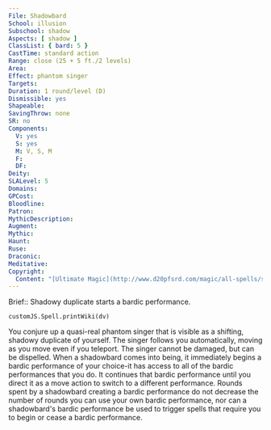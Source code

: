 ```yaml
---
File: Shadowbard
School: illusion
Subschool: shadow
Aspects: [ shadow ]
ClassList: { bard: 5 }
CastTime: standard action
Range: close (25 + 5 ft./2 levels)
Area: 
Effect: phantom singer
Targets: 
Duration: 1 round/level (D)
Dismissible: yes
Shapeable: 
SavingThrow: none
SR: no
Components:
  V: yes
  S: yes
  M: V, S, M
  F: 
  DF: 
Deity: 
SLALevel: 5
Domains: 
GPCost: 
Bloodline: 
Patron: 
MythicDescription: 
Augment: 
Mythic: 
Haunt: 
Ruse: 
Draconic: 
Meditative: 
Copyright:
  Content: "[Ultimate Magic](http://www.d20pfsrd.com/magic/all-spells/s/shadowbard)"
---
```

Brief:: Shadowy duplicate starts a bardic performance.

```dataviewjs
customJS.Spell.printWiki(dv)
```

You conjure up a quasi-real phantom singer that is visible as a shifting, shadowy duplicate of yourself. The singer follows you automatically, moving as you move even if you teleport.  The singer cannot be damaged, but can be dispelled. When a shadowbard comes into being, it immediately begins a bardic performance of your choice-it has access to all of the bardic performances that you do. It continues that bardic performance until you direct it as a move action to switch to a different performance. Rounds spent by a shadowbard creating a bardic performance do not decrease the number of rounds you can use your own bardic performance, nor can a shadowbard's bardic performance be used to trigger spells that require you to begin or cease a bardic performance.

